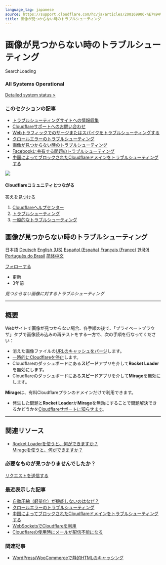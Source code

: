 ```yaml
---
language_tag: japanese
source: https://support.cloudflare.com/hc/ja/articles/200169906-%E7%94%BB%E5%83%8F%E3%81%8C%E8%A6%8B%E3%81%A4%E3%81%8B%E3%82%89%E3%81%AA%E3%81%84%E6%99%82%E3%81%AE%E3%83%88%E3%83%A9%E3%83%96%E3%83%AB%E3%82%B7%E3%83%A5%E3%83%BC%E3%83%86%E3%82%A3%E3%83%B3%E3%82%B0
title: 画像が見つからない時のトラブルシューティング
---
```


# 画像が見つからない時のトラブルシューティング

SearchLoading

### All Systems Operational

[Detailed system status >](https://www.cloudflarestatus.com/ "Detailed system status")

### このセクションの記事

-   [トラブルシューティングサイトへの情報収集](https://support.cloudflare.com/hc/ja/articles/203118044-%E3%83%88%E3%83%A9%E3%83%96%E3%83%AB%E3%82%B7%E3%83%A5%E3%83%BC%E3%83%86%E3%82%A3%E3%83%B3%E3%82%B0%E3%82%B5%E3%82%A4%E3%83%88%E3%81%B8%E3%81%AE%E6%83%85%E5%A0%B1%E5%8F%8E%E9%9B%86 "トラブルシューティングサイトへの情報収集")
-   [Cloudflareサポートへのお問い合わせ](https://support.cloudflare.com/hc/ja/articles/200172476-Cloudflare%E3%82%B5%E3%83%9D%E3%83%BC%E3%83%88%E3%81%B8%E3%81%AE%E3%81%8A%E5%95%8F%E3%81%84%E5%90%88%E3%82%8F%E3%81%9B "Cloudflareサポートへのお問い合わせ")
-   [Webトラフィックでのサージまたはスパイクをトラブルシューティングする](https://support.cloudflare.com/hc/ja/articles/200172906-Web%E3%83%88%E3%83%A9%E3%83%95%E3%82%A3%E3%83%83%E3%82%AF%E3%81%A7%E3%81%AE%E3%82%B5%E3%83%BC%E3%82%B8%E3%81%BE%E3%81%9F%E3%81%AF%E3%82%B9%E3%83%91%E3%82%A4%E3%82%AF%E3%82%92%E3%83%88%E3%83%A9%E3%83%96%E3%83%AB%E3%82%B7%E3%83%A5%E3%83%BC%E3%83%86%E3%82%A3%E3%83%B3%E3%82%B0%E3%81%99%E3%82%8B "Webトラフィックでのサージまたはスパイクをトラブルシューティングする")
-   [クロールエラーのトラブルシューティング](https://support.cloudflare.com/hc/ja/articles/200169806-%E3%82%AF%E3%83%AD%E3%83%BC%E3%83%AB%E3%82%A8%E3%83%A9%E3%83%BC%E3%81%AE%E3%83%88%E3%83%A9%E3%83%96%E3%83%AB%E3%82%B7%E3%83%A5%E3%83%BC%E3%83%86%E3%82%A3%E3%83%B3%E3%82%B0 "クロールエラーのトラブルシューティング")
-   [画像が見つからない時のトラブルシューティング](https://support.cloudflare.com/hc/ja/articles/200169906-%E7%94%BB%E5%83%8F%E3%81%8C%E8%A6%8B%E3%81%A4%E3%81%8B%E3%82%89%E3%81%AA%E3%81%84%E6%99%82%E3%81%AE%E3%83%88%E3%83%A9%E3%83%96%E3%83%AB%E3%82%B7%E3%83%A5%E3%83%BC%E3%83%86%E3%82%A3%E3%83%B3%E3%82%B0 "画像が見つからない時のトラブルシューティング")
-   [Facebookに共有する問題のトラブルシューティング](https://support.cloudflare.com/hc/ja/articles/217720788-Facebook%E3%81%AB%E5%85%B1%E6%9C%89%E3%81%99%E3%82%8B%E5%95%8F%E9%A1%8C%E3%81%AE%E3%83%88%E3%83%A9%E3%83%96%E3%83%AB%E3%82%B7%E3%83%A5%E3%83%BC%E3%83%86%E3%82%A3%E3%83%B3%E3%82%B0 "Facebookに共有する問題のトラブルシューティング")
-   [中国によってブロックされたCloudflareドメインをトラブルシューティングする](https://support.cloudflare.com/hc/ja/articles/200169566-%E4%B8%AD%E5%9B%BD%E3%81%AB%E3%82%88%E3%81%A3%E3%81%A6%E3%83%96%E3%83%AD%E3%83%83%E3%82%AF%E3%81%95%E3%82%8C%E3%81%9FCloudflare%E3%83%89%E3%83%A1%E3%82%A4%E3%83%B3%E3%82%92%E3%83%88%E3%83%A9%E3%83%96%E3%83%AB%E3%82%B7%E3%83%A5%E3%83%BC%E3%83%86%E3%82%A3%E3%83%B3%E3%82%B0%E3%81%99%E3%82%8B "中国によってブロックされたCloudflareドメインをトラブルシューティングする")

![](/support/static/513a9e8b35eaed0a35fce9cc22f9972e37872a33.png)

#### Cloudflareコミュニティとつながる

[答えを見つける](https://community.cloudflare.com/)

1.  [Cloudflareヘルプセンター](https://support.cloudflare.com/hc/ja)
2.  [トラブルシューティング](https://support.cloudflare.com/hc/ja/categories/200276217-%E3%83%88%E3%83%A9%E3%83%96%E3%83%AB%E3%82%B7%E3%83%A5%E3%83%BC%E3%83%86%E3%82%A3%E3%83%B3%E3%82%B0)
3.  [一般的なトラブルシューティング](https://support.cloudflare.com/hc/ja/sections/200804937-%E4%B8%80%E8%88%AC%E7%9A%84%E3%81%AA%E3%83%88%E3%83%A9%E3%83%96%E3%83%AB%E3%82%B7%E3%83%A5%E3%83%BC%E3%83%86%E3%82%A3%E3%83%B3%E3%82%B0)

## 画像が見つからない時のトラブルシューティング

日本語 [Deutsch](https://support.cloudflare.com/hc/change_language/de?return_to=%2Fhc%2Fde%2Farticles%2F200169906-Fehlerbehebung-bei-fehlenden-Bildern) [English (US)](https://support.cloudflare.com/hc/change_language/en-us?return_to=%2Fhc%2Fen-us%2Farticles%2F200169906-Troubleshooting-missing-images) [Español (España)](https://support.cloudflare.com/hc/change_language/es-es?return_to=%2Fhc%2Fes-es%2Farticles%2F200169906-C%25C3%25B3mo-resolver-el-problema-de-im%25C3%25A1genes-faltantes) [Français (France)](https://support.cloudflare.com/hc/change_language/fr-fr?return_to=%2Fhc%2Ffr-fr%2Farticles%2F200169906-D%25C3%25A9pannage-li%25C3%25A9-aux-images-manquantes) [한국어](https://support.cloudflare.com/hc/change_language/ko?return_to=%2Fhc%2Fko%2Farticles%2F200169906-%25EB%2588%2584%25EB%259D%25BD%25EB%2590%259C-%25EC%259D%25B4%25EB%25AF%25B8%25EC%25A7%2580-%25EB%25AC%25B8%25EC%25A0%259C-%25ED%2595%25B4%25EA%25B2%25B0) [Português do Brasil](https://support.cloudflare.com/hc/change_language/pt-br?return_to=%2Fhc%2Fpt-br%2Farticles%2F200169906-Como-resolver-problemas-de-falta-de-imagens) [简体中文](https://support.cloudflare.com/hc/change_language/zh-cn?return_to=%2Fhc%2Fzh-cn%2Farticles%2F200169906-%25E5%259B%25BE%25E5%2583%258F%25E7%25BC%25BA%25E5%25A4%25B1%25E6%2595%2585%25E9%259A%259C%25E6%258E%2592%25E9%2599%25A4)

[フォローする](https://support.cloudflare.com/hc/ja/articles/200169906-%E7%94%BB%E5%83%8F%E3%81%8C%E8%A6%8B%E3%81%A4%E3%81%8B%E3%82%89%E3%81%AA%E3%81%84%E6%99%82%E3%81%AE%E3%83%88%E3%83%A9%E3%83%96%E3%83%AB%E3%82%B7%E3%83%A5%E3%83%BC%E3%83%86%E3%82%A3%E3%83%B3%E3%82%B0/subscription.html "サインインのダイアログを表示")

-   更新
-   3年前

_見つからない画像に対するトラブルシューティング_

___

## 概要

Webサイトで画像が見つからない場合、各手順の後で、「プライベートブラウザ」タブで画像読み込みの再テストをする一方で、次の手順を行なってください：

-   消えた画像ファイルの[URLのキャッシュをパージ](https://support.cloudflare.com/hc/articles/200169246#h_fb40387b-d068-4c38-96fc-29d05d35e81e)します。
-   [一時的にCloudflareを停止](https://support.cloudflare.com/hc/articles/203118044#h_8654c523-e31e-4f40-a3c7-0674336a2753)します。
-   Cloudflareのダッシュボードにある**スピード**アプリを介して**Rocket Loader**を無効にします。
-   Cloudflareのダッシュボードにある**スピード**アプリを介して**Mirage**を無効にします。

**Mirage**は、有料Cloudflareプランのドメインだけで利用できます。

-   発生した問題と**Rocket Loader**か**Mirage**を無効にすることで問題解決できるかどうかを[Cloudflareサポートに知らせます](https://support.cloudflare.com/hc/articles/200172476)。

___

## 関連リソース

-   [Rocket Loaderを使うと、何ができますか？](https://support.cloudflare.com/hc/articles/200168056)  
    [Mirageを使うと、何ができますか？](https://support.cloudflare.com/hc/articles/200403554)

### 必要なものが見つかりませんでしたか？

[リクエストを送信する](https://dash.cloudflare.com/redirect?account=support "リクエストを送信する")

### 最近表示した記事

-   [自動圧縮（軽量化）が機能しないのはなぜ？](https://support.cloudflare.com/hc/ja/articles/200169876-%E8%87%AA%E5%8B%95%E5%9C%A7%E7%B8%AE-%E8%BB%BD%E9%87%8F%E5%8C%96-%E3%81%8C%E6%A9%9F%E8%83%BD%E3%81%97%E3%81%AA%E3%81%84%E3%81%AE%E3%81%AF%E3%81%AA%E3%81%9C-)
-   [クロールエラーのトラブルシューティング](https://support.cloudflare.com/hc/ja/articles/200169806-%E3%82%AF%E3%83%AD%E3%83%BC%E3%83%AB%E3%82%A8%E3%83%A9%E3%83%BC%E3%81%AE%E3%83%88%E3%83%A9%E3%83%96%E3%83%AB%E3%82%B7%E3%83%A5%E3%83%BC%E3%83%86%E3%82%A3%E3%83%B3%E3%82%B0)
-   [中国によってブロックされたCloudflareドメインをトラブルシューティングする](https://support.cloudflare.com/hc/ja/articles/200169566-%E4%B8%AD%E5%9B%BD%E3%81%AB%E3%82%88%E3%81%A3%E3%81%A6%E3%83%96%E3%83%AD%E3%83%83%E3%82%AF%E3%81%95%E3%82%8C%E3%81%9FCloudflare%E3%83%89%E3%83%A1%E3%82%A4%E3%83%B3%E3%82%92%E3%83%88%E3%83%A9%E3%83%96%E3%83%AB%E3%82%B7%E3%83%A5%E3%83%BC%E3%83%86%E3%82%A3%E3%83%B3%E3%82%B0%E3%81%99%E3%82%8B)
-   [WebSocketsでCloudflareを利用](https://support.cloudflare.com/hc/ja/articles/200169466-WebSockets%E3%81%A7Cloudflare%E3%82%92%E5%88%A9%E7%94%A8)
-   [Cloudflareの使用時にメールが配信不能になる](https://support.cloudflare.com/hc/ja/articles/200168876-Cloudflare%E3%81%AE%E4%BD%BF%E7%94%A8%E6%99%82%E3%81%AB%E3%83%A1%E3%83%BC%E3%83%AB%E3%81%8C%E9%85%8D%E4%BF%A1%E4%B8%8D%E8%83%BD%E3%81%AB%E3%81%AA%E3%82%8B)

### 関連記事

-   [WordPress/WooCommerceで静的HTMLのキャッシング](https://support.cloudflare.com/hc/ja/related/click?data=BAh7CjobZGVzdGluYXRpb25fYXJ0aWNsZV9pZGkEoJsTDjoYcmVmZXJyZXJfYXJ0aWNsZV9pZGkEslnuCzoLbG9jYWxlSSIHamEGOgZFVDoIdXJsSSIBjS9oYy9qYS9hcnRpY2xlcy8yMzYxNjYwNDgtV29yZFByZXNzLVdvb0NvbW1lcmNlJUUzJTgxJUE3JUU5JTlEJTk5JUU3JTlBJTg0SFRNTCVFMyU4MSVBRSVFMyU4MiVBRCVFMyU4MyVBMyVFMyU4MyU4MyVFMyU4MiVCNyVFMyU4MyVCMyVFMyU4MiVCMAY7CFQ6CXJhbmtpBg%3D%3D--2a03e2da62db2da9177297d6df5b9688dea4bc06)
